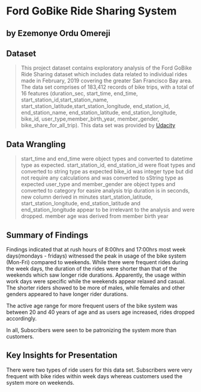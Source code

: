 # Ford GoBike Ride Sharing System
## by Ezemonye Ordu Omereji

## Dataset

> This project dataset contains exploratory analysis of the Ford GoBike Ride Sharing dataset which includes data related to individual rides made in February, 2019 covering the greater San Francisco Bay area. The data set comprises of 183,412 records of bike trips, with a total of 16 features (duration_sec, start_time, end_time, start_station_id,start_station_name, start_station_latitude,start_station_longitude, end_station_id, end_station_name, end_station_latitude, end_station_longitude, bike_id, user_type,member_birth_year, member_gender, bike_share_for_all_trip). This data set was provided by [Udacity]('https://video.udacity-data.com/topher/2019/April/5ca78b26_dataset-project-communicate-data-findings/dataset-project-communicate-data-findings.pdf')


## Data Wrangling
>  start_time and end_time were object types and converted to datetime type as expected.
>  start_station_id, end_station_id were float types and converted to string type as expected
>  bike_id was integer type but did not require any calculations and was converted to sString type as expected 
>  user_type and member_gender are object types and converted to category for easire analysis
>  trip duration is in seconds, new column derived in minutes
>  start_station_latitude, start_station_longitude, end_station_latitude and end_station_longitude appear to be     irrelevant to the analysis and were dropped.
>  member age was derived from member birth year 

## Summary of Findings

 Findings indicated that at rush hours of 8:00hrs and 17:00hrs most week days(mondays - fridays) witnessed the peak in usage of the bike system (Mon-Fri) compared to weekends. While there were frequent rides during the week days, the duration of the rides were shorter than that of the weekends which saw longer ride durations. Apparently, the usage within work days were specific while the weekends appear relaxed and casual. The shorter riders showed to be more of males, while females and other genders appeared to have longer rider durations.

 The active age range for more frequent users of the bike system was between 20 and 40 years of age and as users age increased, rides dropped accordingly.  

 In all, Subscribers were seen to be patronizing the system more than customers.

 
## Key Insights for Presentation
 There were two types of ride users for this data set. Subscribers were very frequent with bike rides within week days whereas customers used the system more on weekends. 
